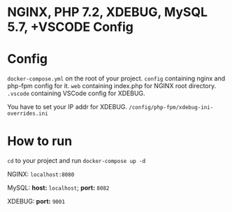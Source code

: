 NGINX, PHP 7.2, XDEBUG, MySQL 5.7, +VSCODE Config
=================================================

# Config #

`docker-compose.yml` on the root of your project.
`config` containing nginx and php-fpm config for it.
`web` containing index.php for NGINX root directory.
`.vscode` containing VSCode config for XDEBUG.

You have to set your IP addr for XDEBUG.
`/config/php-fpm/xdebug-ini-overrides.ini`
 
# How to run #

`cd` to your project and run `docker-compose up -d`

NGINX: `localhost:8080`

MySQL: **host:** `localhost`; **port:** `8082`

XDEBUG: **port:** `9001`






